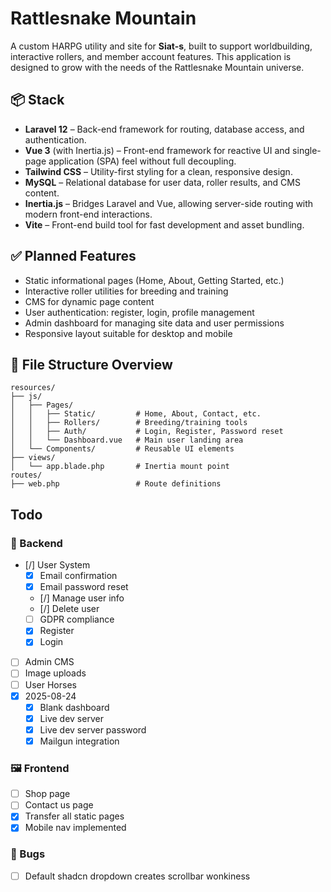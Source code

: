 # Rattlesnake Mountain

A custom HARPG utility and site for **Siat-s**, built to support worldbuilding, interactive rollers, and member account features. This application is designed to grow with the needs of the Rattlesnake Mountain universe.

## 📦 Stack

- **Laravel 12** – Back-end framework for routing, database access, and authentication.
- **Vue 3** (with Inertia.js) – Front-end framework for reactive UI and single-page application (SPA) feel without full decoupling.
- **Tailwind CSS** – Utility-first styling for a clean, responsive design.
- **MySQL** – Relational database for user data, roller results, and CMS content.
- **Inertia.js** – Bridges Laravel and Vue, allowing server-side routing with modern front-end interactions.
- **Vite** – Front-end build tool for fast development and asset bundling.

## ✅ Planned Features

- Static informational pages (Home, About, Getting Started, etc.)
- Interactive roller utilities for breeding and training
- CMS for dynamic page content
- User authentication: register, login, profile management
- Admin dashboard for managing site data and user permissions
- Responsive layout suitable for desktop and mobile

## 📂 File Structure Overview

```plaintext
resources/
├── js/
│   ├── Pages/
│   │   ├── Static/         # Home, About, Contact, etc.
│   │   ├── Rollers/        # Breeding/training tools
│   │   ├── Auth/           # Login, Register, Password reset
│   │   └── Dashboard.vue   # Main user landing area
│   └── Components/         # Reusable UI elements
├── views/
│   └── app.blade.php       # Inertia mount point
routes/
├── web.php                 # Route definitions
```

## Todo

### 🧱 Backend

- [/] User System
     - [x] Email confirmation
     - [x] Email password reset
     - [/] Manage user info
     - [/] Delete user
     - [ ] GDPR compliance
     - [x] Register
     - [x] Login
- [ ] Admin CMS
- [ ] Image uploads
- [ ] User Horses
- [x] 2025-08-24
     - [x] Blank dashboard
     - [x] Live dev server
     - [x] Live dev server password
     - [x] Mailgun integration

### 🖼️ Frontend

- [ ] Shop page
- [ ] Contact us page
- [x] Transfer all static pages
- [x] Mobile nav implemented

### 🦗 Bugs

- [ ] Default shadcn dropdown creates scrollbar wonkiness

